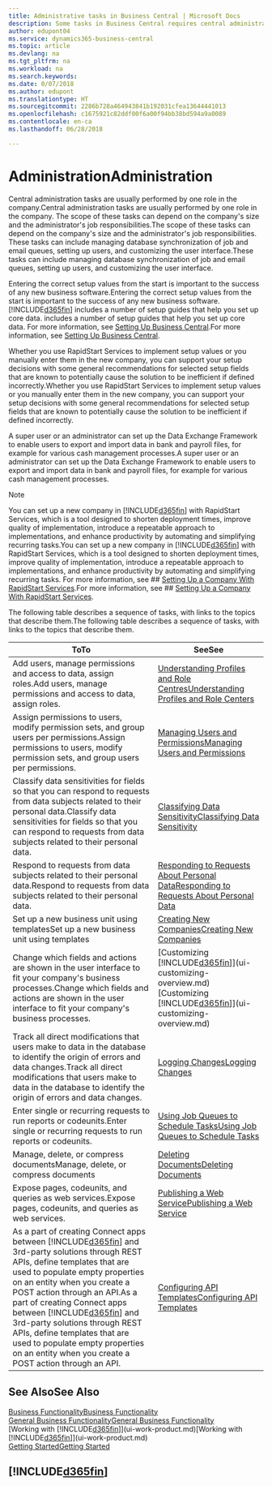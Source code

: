 ```yaml
---
title: Administrative tasks in Business Central | Microsoft Docs
description: Some tasks in Business Central requires central administration and setup. See what they are and learn what to do.
author: edupont04
ms.service: dynamics365-business-central
ms.topic: article
ms.devlang: na
ms.tgt_pltfrm: na
ms.workload: na
ms.search.keywords: 
ms.date: 0/07/2018
ms.author: edupont
ms.translationtype: HT
ms.sourcegitcommit: 2286b728a464943841b192031cfea13644441013
ms.openlocfilehash: c1675921c82ddf00f6a00f94bb38bd594a9a0089
ms.contentlocale: en-ca
ms.lasthandoff: 06/28/2018

---
```

# <a name="administration"></a><span data-ttu-id="49428-104">Administration</span><span class="sxs-lookup"><span data-stu-id="49428-104">Administration</span></span>
<span data-ttu-id="49428-105">Central administration tasks are usually performed by one role in the company.</span><span class="sxs-lookup"><span data-stu-id="49428-105">Central administration tasks are usually performed by one role in the company.</span></span> <span data-ttu-id="49428-106">The scope of these tasks can depend on the company's size and the administrator's job responsibilities.</span><span class="sxs-lookup"><span data-stu-id="49428-106">The scope of these tasks can depend on the company's size and the administrator's job responsibilities.</span></span> <span data-ttu-id="49428-107">These tasks can include managing database synchronization of job and email queues, setting up users, and customizing the user interface.</span><span class="sxs-lookup"><span data-stu-id="49428-107">These tasks can include managing database synchronization of job and email queues, setting up users, and customizing the user interface.</span></span>  

<span data-ttu-id="49428-108">Entering the correct setup values from the start is important to the success of any new business software.</span><span class="sxs-lookup"><span data-stu-id="49428-108">Entering the correct setup values from the start is important to the success of any new business software.</span></span> [!INCLUDE[d365fin](includes/d365fin_md.md)]<span data-ttu-id="49428-109"> includes a number of setup guides that help you set up core data.</span><span class="sxs-lookup"><span data-stu-id="49428-109"> includes a number of setup guides that help you set up core data.</span></span> <span data-ttu-id="49428-110">For more information, see [Setting Up Business Central](setup.md).</span><span class="sxs-lookup"><span data-stu-id="49428-110">For more information, see [Setting Up Business Central](setup.md).</span></span>

<span data-ttu-id="49428-111">Whether you use RapidStart Services to implement setup values or you manually enter them in the new company, you can support your setup decisions with some general recommendations for selected setup fields that are known to potentially cause the solution to be inefficient if defined incorrectly.</span><span class="sxs-lookup"><span data-stu-id="49428-111">Whether you use RapidStart Services to implement setup values or you manually enter them in the new company, you can support your setup decisions with some general recommendations for selected setup fields that are known to potentially cause the solution to be inefficient if defined incorrectly.</span></span>  

<span data-ttu-id="49428-112">A super user or an administrator can set up the Data Exchange Framework to enable users to export and import data in bank and payroll files, for example for various cash management processes.</span><span class="sxs-lookup"><span data-stu-id="49428-112">A super user or an administrator can set up the Data Exchange Framework to enable users to export and import data in bank and payroll files, for example for various cash management processes.</span></span>

> [!NOTE]
> <span data-ttu-id="49428-113">You can set up a new company in [!INCLUDE[d365fin](includes/d365fin_md.md)] with RapidStart Services, which is a tool designed to shorten deployment times, improve quality of implementation, introduce a repeatable approach to implementations, and enhance productivity by automating and simplifying recurring tasks.</span><span class="sxs-lookup"><span data-stu-id="49428-113">You can set up a new company in [!INCLUDE[d365fin](includes/d365fin_md.md)] with RapidStart Services, which is a tool designed to shorten deployment times, improve quality of implementation, introduce a repeatable approach to implementations, and enhance productivity by automating and simplifying recurring tasks.</span></span> <span data-ttu-id="49428-114">For more information, see ## [Setting Up a Company With RapidStart Services](admin-set-up-a-company-with-rapidstart.md).</span><span class="sxs-lookup"><span data-stu-id="49428-114">For more information, see ## [Setting Up a Company With RapidStart Services](admin-set-up-a-company-with-rapidstart.md).</span></span>

<span data-ttu-id="49428-115">The following table describes a sequence of tasks, with links to the topics that describe them.</span><span class="sxs-lookup"><span data-stu-id="49428-115">The following table describes a sequence of tasks, with links to the topics that describe them.</span></span>   

|<span data-ttu-id="49428-116">**To**</span><span class="sxs-lookup"><span data-stu-id="49428-116">**To**</span></span>|<span data-ttu-id="49428-117">**See**</span><span class="sxs-lookup"><span data-stu-id="49428-117">**See**</span></span>|  
|------------|-------------|  
|<span data-ttu-id="49428-118">Add users, manage permissions and access to data, assign roles.</span><span class="sxs-lookup"><span data-stu-id="49428-118">Add users, manage permissions and access to data, assign roles.</span></span>|[<span data-ttu-id="49428-119">Understanding Profiles and Role Centres</span><span class="sxs-lookup"><span data-stu-id="49428-119">Understanding Profiles and Role Centers</span></span>](admin-users-profiles-roles.md)|  
|<span data-ttu-id="49428-120">Assign permissions to users, modify permission sets, and group users per permissions.</span><span class="sxs-lookup"><span data-stu-id="49428-120">Assign permissions to users, modify permission sets, and group users per permissions.</span></span>|[<span data-ttu-id="49428-121">Managing Users and Permissions</span><span class="sxs-lookup"><span data-stu-id="49428-121">Managing Users and Permissions</span></span>](ui-how-users-permissions.md)|
|<span data-ttu-id="49428-122">Classify data sensitivities for fields so that you can respond to requests from data subjects related to their personal data.</span><span class="sxs-lookup"><span data-stu-id="49428-122">Classify data sensitivities for fields so that you can respond to requests from data subjects related to their personal data.</span></span>|[<span data-ttu-id="49428-123">Classifying Data Sensitivity</span><span class="sxs-lookup"><span data-stu-id="49428-123">Classifying Data Sensitivity</span></span>](admin-classifying-data-sensitivity.md)|
|<span data-ttu-id="49428-124">Respond to requests from data subjects related to their personal data.</span><span class="sxs-lookup"><span data-stu-id="49428-124">Respond to requests from data subjects related to their personal data.</span></span>|[<span data-ttu-id="49428-125">Responding to Requests About Personal Data</span><span class="sxs-lookup"><span data-stu-id="49428-125">Responding to Requests About Personal Data</span></span>](admin-responding-to-requests-about-personal-data.md)|
|<span data-ttu-id="49428-126">Set up a new business unit using templates</span><span class="sxs-lookup"><span data-stu-id="49428-126">Set up a new business unit using templates</span></span>|[<span data-ttu-id="49428-127">Creating New Companies</span><span class="sxs-lookup"><span data-stu-id="49428-127">Creating New Companies</span></span>](about-new-company.md)|
|<span data-ttu-id="49428-128">Change which fields and actions are shown in the user interface to fit your company's business processes.</span><span class="sxs-lookup"><span data-stu-id="49428-128">Change which fields and actions are shown in the user interface to fit your company's business processes.</span></span> |<span data-ttu-id="49428-129">[Customizing [!INCLUDE[d365fin](includes/d365fin_md.md)]](ui-customizing-overview.md)</span><span class="sxs-lookup"><span data-stu-id="49428-129">[Customizing [!INCLUDE[d365fin](includes/d365fin_md.md)]](ui-customizing-overview.md)</span></span> |
|<span data-ttu-id="49428-130">Track all direct modifications that users make to data in the database to identify the origin of errors and data changes.</span><span class="sxs-lookup"><span data-stu-id="49428-130">Track all direct modifications that users make to data in the database to identify the origin of errors and data changes.</span></span>|[<span data-ttu-id="49428-131">Logging Changes</span><span class="sxs-lookup"><span data-stu-id="49428-131">Logging Changes</span></span>](across-log-changes.md)|  
|<span data-ttu-id="49428-132">Enter single or recurring requests to run reports or codeunits.</span><span class="sxs-lookup"><span data-stu-id="49428-132">Enter single or recurring requests to run reports or codeunits.</span></span>|[<span data-ttu-id="49428-133">Using Job Queues to Schedule Tasks</span><span class="sxs-lookup"><span data-stu-id="49428-133">Using Job Queues to Schedule Tasks</span></span>](admin-job-queues-schedule-tasks.md)|  
|<span data-ttu-id="49428-134">Manage, delete, or compress documents</span><span class="sxs-lookup"><span data-stu-id="49428-134">Manage, delete, or compress documents</span></span>|[<span data-ttu-id="49428-135">Deleting Documents</span><span class="sxs-lookup"><span data-stu-id="49428-135">Deleting Documents</span></span>](admin-manage-documents.md)|  
|<span data-ttu-id="49428-136">Expose pages, codeunits, and queries as web services.</span><span class="sxs-lookup"><span data-stu-id="49428-136">Expose pages, codeunits, and queries as web services.</span></span>|[<span data-ttu-id="49428-137">Publishing a Web Service</span><span class="sxs-lookup"><span data-stu-id="49428-137">Publishing a Web Service</span></span>](across-how-publish-web-service.md)|
|<span data-ttu-id="49428-138">As a part of creating Connect apps between [!INCLUDE[d365fin](includes/d365fin_md.md)] and 3rd-party solutions through REST APIs, define templates that are used to populate empty properties on an entity when you create a POST action through an API.</span><span class="sxs-lookup"><span data-stu-id="49428-138">As a part of creating Connect apps between [!INCLUDE[d365fin](includes/d365fin_md.md)] and 3rd-party solutions through REST APIs, define templates that are used to populate empty properties on an entity when you create a POST action through an API.</span></span>|[<span data-ttu-id="49428-139">Configuring API Templates</span><span class="sxs-lookup"><span data-stu-id="49428-139">Configuring API Templates</span></span>](admin-configuring-api-template.md)|

## <a name="see-also"></a><span data-ttu-id="49428-140">See Also</span><span class="sxs-lookup"><span data-stu-id="49428-140">See Also</span></span>
[<span data-ttu-id="49428-141">Business Functionality</span><span class="sxs-lookup"><span data-stu-id="49428-141">Business Functionality</span></span>](across-business-functionality.md)  
[<span data-ttu-id="49428-142">General Business Functionality</span><span class="sxs-lookup"><span data-stu-id="49428-142">General Business Functionality</span></span>](ui-across-business-areas.md)  
<span data-ttu-id="49428-143">[Working with [!INCLUDE[d365fin](includes/d365fin_md.md)]](ui-work-product.md)</span><span class="sxs-lookup"><span data-stu-id="49428-143">[Working with [!INCLUDE[d365fin](includes/d365fin_md.md)]](ui-work-product.md)</span></span>  
[<span data-ttu-id="49428-144">Getting Started</span><span class="sxs-lookup"><span data-stu-id="49428-144">Getting Started</span></span>](product-get-started.md)    

## [!INCLUDE[d365fin](includes/free_trial_md.md)]  
 

